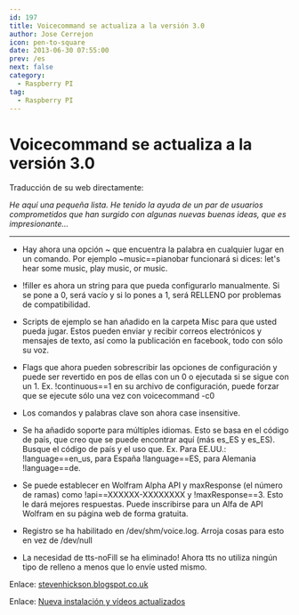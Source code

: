 ```yaml
---
id: 197
title: Voicecommand se actualiza a la versión 3.0 
author: Jose Cerrejon
icon: pen-to-square
date: 2013-06-30 07:55:00
prev: /es
next: false
category:
  - Raspberry PI
tag:
  - Raspberry PI
---
```


# Voicecommand se actualiza a la versión 3.0 

Traducción de su web directamente:

*He aquí una pequeña lista. He tenido la ayuda de un par de usuarios comprometidos que han surgido con algunas nuevas buenas ideas, que es impresionante...*

- - -
* Hay ahora una opción ~ que encuentra la palabra en cualquier lugar en un comando. Por ejemplo ~music==pianobar funcionará si dices: let's hear some music, play music, or music.

* !filler es ahora un string para que pueda configurarlo manualmente. Si se pone a 0, será vacío y si lo pones a 1, será RELLENO por problemas de compatibilidad.

* Scripts de ejemplo se han añadido en la carpeta Misc para que usted pueda jugar. Estos pueden enviar y recibir correos electrónicos y mensajes de texto, así como la publicación en facebook, todo con sólo su voz.

* Flags que ahora pueden sobrescribir las opciones de configuración y puede ser revertido en pos de ellas con un 0 o ejecutada si se sigue con un 1. Ex. !continuous==1 en su archivo de configuración, puede forzar que se ejecute sólo una vez con voicecommand -c0

* Los comandos y palabras clave son ahora case insensitive.

* Se ha añadido soporte para múltiples idiomas. Esto se basa en el código de país, que creo que se puede encontrar aquí (más es_ES y es_ES). Busque el código de país y el uso que. Ex. Para EE.UU.: !language==en_us, para España !language==ES, para Alemania !language==de.

* Se puede establecer en Wolfram Alpha API y maxResponse (el número de ramas) como !api==XXXXXX-XXXXXXXX y !maxResponse==3. Esto le dará mejores respuestas. Puede inscribirse para un Alfa de API Wolfram en su página web de forma gratuita.

* Registro se ha habilitado en /dev/shm/voice.log. Arroja cosas para esto en vez de /dev/null

* La necesidad de tts-noFill se ha eliminado! Ahora tts no utiliza ningún tipo de relleno a menos que lo envíe usted mismo.

Enlace: [stevenhickson.blogspot.co.uk](http://stevenhickson.blogspot.co.uk/2013/06/voice-command-v30-for-raspberry-pi.html)

Enlace: [Nueva instalación y vídeos actualizados](http://stevenhickson.blogspot.com/2013/06/installing-and-updating-piauisuite-and.html)